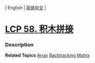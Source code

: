 | English | [简体中文](README.md) |

# [LCP 58. 积木拼接](https://leetcode.cn/problems/De4qBB)
 ### Description

**Related Topics**  [Array](https://leetcode.cn/tag/array) [Backtracking](https://leetcode.cn/tag/backtracking) [Matrix](https://leetcode.cn/tag/matrix) 